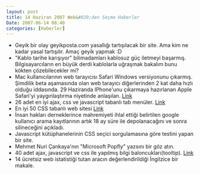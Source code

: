```yaml
---
layout: post
title: 14 Haziran 2007 Web&#039;den Seçme Haberler
Date: 2007-06-14 08:40
categories: [Haberler]
---
```


-   Geyik bir olay geyikposta.com yasallığı tartışılacak bir site.
    Ama kim ne kadar yasal tartışılır. Amaç geyik yapmak :D
-   "Kablo tarihe karışıyor" bilimadamları kablosuz güç iletmeyi
    başarmış. Bilgisayarcıların en büyük derdi kablolarla uğraşmak
    bakalım bunu kökten çözebilecekler mi? 
-   Mac kullanıcılarının web tarayıcısı Safari Windows versiyonunu
    çıkarmış. Şimdilik beta aşamasında olan web tarayıcı diğerlerinden 2
    kat daha hızlı olduğu iddasında. 29 Haziranda IPhone'unu çıkarmaya
    hazırlanan Apple Safari'yi yaygınlaştırma niyetinde anlaşılan.
    [Link][1]
-   26 adet en iyi ajax, css ve javascript tabanlı tab menüler.
    [Link][2]
-   En iyi 50 CSS tabanlı web sitesi [Link][3]
-   İnsan hakları derneklerince mahremiyeti ihlal ettiği belirtilen
    google kullanıcı arama kayıtlarının artık 18 ay süre ile
    depolanacağını ve sonra silineceğini açıkladı. 
-   Javascript kütüphanelerinin CSS seçici sorgulamasına göre testini
    yapan bir site.
-   Mehmet Nuri Çankaya'nın "Microsoft Popfly" yazsını bir göz atın.
-   40 adet ajax, javascript ve css ile yapılmış bilgi
    baloncukları(tooltip). [Link][7]
-   14 ücretsiz web istatistiği tutan aracın değerlendirildiği İngilzice
    bir makale.

  [1]: http://www.apple.com/safari/ "Link"
  [2]: http://www.wittysparks.com/2007/06/10/26-best-ways-to-implement-ajax-css-and-javascript-based-tabs/
    "Link"
  [3]: http://usabilitychecklist.blogspot.com/2007/06/50-beautiful-css-based-web-designs.html
  [7]: http://www.smashingmagazine.com/2007/06/12/tooltips-scripts-ajax-javascript-css-dhtml/